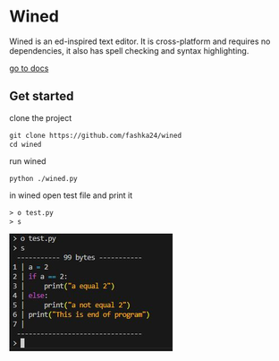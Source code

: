 # Wined

Wined is an ed-inspired text editor. It is cross-platform and requires no dependencies, it also has spell checking and syntax highlighting. <p>
[go to docs](https://github.com/fashka24/wined/tree/master/docs)

## Get started

clone the project

```shell
git clone https://github.com/fashka24/wined
cd wined
```

run wined

```shell
python ./wined.py
```

in wined open test file and print it

```
> o test.py
> s
```

<img src="img/Скриншот 16-03-2025 154723.jpg">